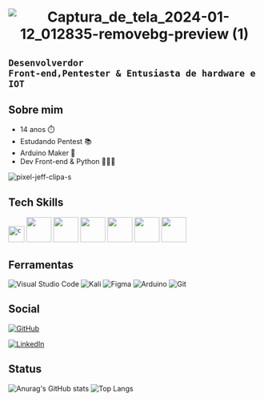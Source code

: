 <h1 align="center">
 
![Captura_de_tela_2024-01-12_012835-removebg-preview (1)](https://github.com/KarllosMiguel/KarllosMiguel/assets/103325515/523ba24c-e836-4c9b-a3a2-7c2c3b077186)

</h1>

## <code>Desenvolverdor Front-end,Pentester & Entusiasta de hardware e IOT </code>
 <div>

## Sobre mim
<ul>
  <li>14 anos ⏱️</li>
  <li>Estudando Pentest 📚</li>
  <li>Arduino Maker 🤖</li>
  <li>Dev Front-end & Python 👨🏻‍💻</li>
</ul>

![pixel-jeff-clipa-s](https://github.com/KarllosMiguel/KarllosMiguel/assets/103325515/24201f70-3a64-4e29-ab93-01fec3011713)


## Tech Skills

<code><img height="32" src="https://cdn.iconscout.com/icon/free/png-512/c-programming-569564.png" alt="c"/></code>
<img src="https://cdn.jsdelivr.net/gh/devicons/devicon/icons/html5/html5-original.svg" height="50px" />
<img src="https://cdn.jsdelivr.net/gh/devicons/devicon/icons/css3/css3-original.svg"  height="50px"/>
<img src="https://cdn.jsdelivr.net/gh/devicons/devicon/icons/javascript/javascript-original.svg"  height="50px"/>
<img src="https://cdn.jsdelivr.net/gh/devicons/devicon/icons/react/react-original.svg"  height="50px" />
<img src="https://cdn.jsdelivr.net/gh/devicons/devicon/icons/arduino/arduino-original-wordmark.svg"  height="50px"/>
<img src="https://cdn.jsdelivr.net/gh/devicons/devicon/icons/python/python-original.svg" height="50px"/>

</div>

## Ferramentas
![Visual Studio Code](https://img.shields.io/badge/Visual%20Studio%20Code-0078d7.svg?style=for-the-badge&logo=visual-studio-code&logoColor=white)
![Kali](https://img.shields.io/badge/Kali-268BEE?style=for-the-badge&logo=kalilinux&logoColor=white)
![Figma](https://img.shields.io/badge/figma-%23F24E1E.svg?style=for-the-badge&logo=figma&logoColor=white)
![Arduino](https://img.shields.io/badge/-Arduino-00979D?style=for-the-badge&logo=Arduino&logoColor=white)
![Git](https://img.shields.io/badge/git-%23F05033.svg?style=for-the-badge&logo=git&logoColor=white)


## Social
<div class="Social">
<a href="https://github.com/KarllosMiguel">

![GitHub](https://img.shields.io/badge/github-%23121011.svg?style=for-the-badge&logo=github&logoColor=white)
</a>

 <a href="https://www.linkedin.com/in/karllos-miguel-732361238/">

![LinkedIn](https://img.shields.io/badge/linkedin-%230077B5.svg?style=for-the-badge&logo=linkedin&logoColor=white)
</a>


## Status
![Anurag's GitHub stats](https://github-readme-stats.vercel.app/api?username=KarllosMiguel&show_icons=true&theme=transparent)
![Top Langs](https://github-readme-stats.vercel.app/api/top-langs/?username=KarllosMiguel&layout=compact&theme=transparent)
